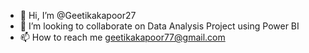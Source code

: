 - 👋 Hi, I’m @Geetikakapoor27
- 💞️ I’m looking to collaborate on Data Analysis Project using Power BI
- 📫 How to reach me geetikakapoor77@gmail.com

<!---
Geetikakapoor27/Geetikakapoor27 is a ✨ special ✨ repository because its `README.md` (this file) appears on your GitHub profile.
You can click the Preview link to take a look at your changes.
--->
